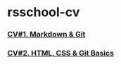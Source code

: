 # rsschool-cv
### [CV#1. Markdown & Git](https://github.com/Philip-pak/rsschool-cv/blob/rsschool-cv-html/cv.md)
### [CV#2. HTML, CSS & Git Basics](https://philip-pak.github.io/rsschool-cv/)
